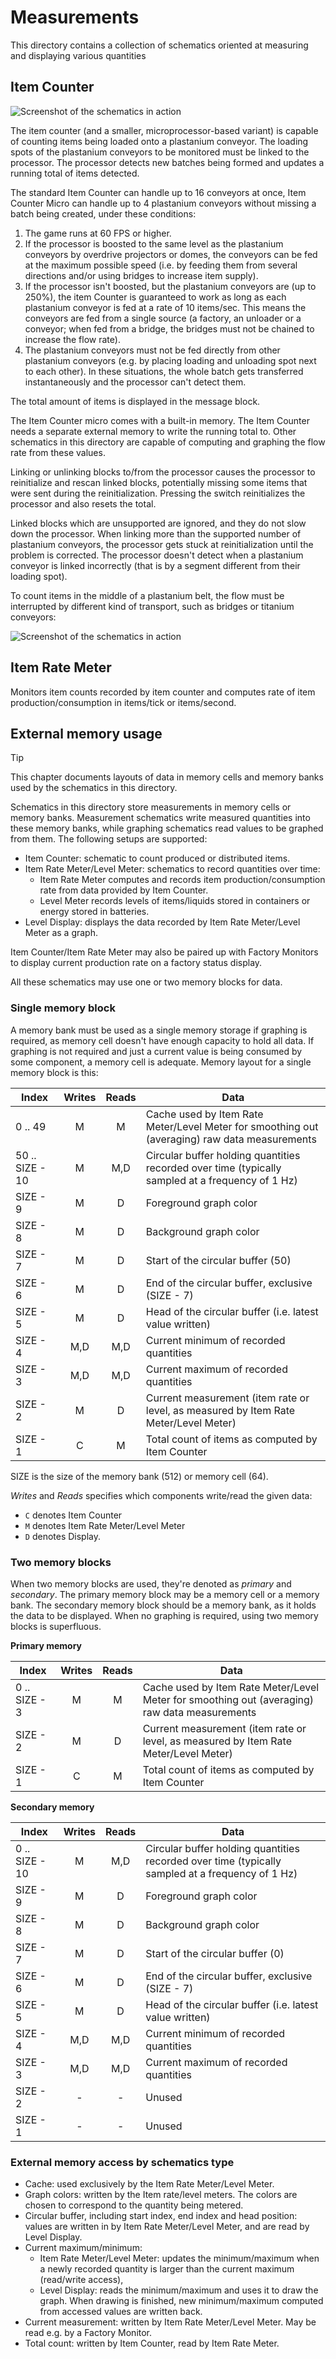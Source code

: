 # Measurements

This directory contains a collection of schematics oriented at measuring and displaying various quantities

## Item Counter

![Screenshot of the schematics in action](item-counter.png)

The item counter (and a smaller, microprocessor-based variant) is capable of counting items being loaded onto a plastanium conveyor. The loading spots of the plastanium conveyors to be monitored must be linked to the processor. The processor detects new batches being formed and updates a running total of items detected.

The standard Item Counter can handle up to 16 conveyors at once, Item Counter Micro can handle up to 4 plastanium conveyors without missing a batch being created, under these conditions:

1. The game runs at 60 FPS or higher.
2. If the processor is boosted to the same level as the plastanium conveyors by overdrive projectors or domes, the conveyors can be fed at the maximum possible speed (i.e. by feeding them from several directions and/or using bridges to increase item supply).
3. If the processor isn't boosted, but the plastanium conveyors are (up to 250%), the item Counter is guaranteed to work as long as each plastanium conveyor is fed at a rate of 10 items/sec. This means the conveyors are fed from a single source (a factory, an unloader or a conveyor; when fed from a bridge, the bridges must not be chained to increase the flow rate).
4. The plastanium conveyors must not be fed directly from other plastanium conveyors (e.g. by placing loading and unloading spot next to each other). In these situations, the whole batch gets transferred instantaneously and the processor can't detect them.

The total amount of items is displayed in the message block.

The Item Counter micro comes with a built-in memory. The Item Counter needs a separate external memory to write the running total to. Other schematics in this directory are capable of computing and graphing the flow rate from these values.

Linking or unlinking blocks to/from the processor causes the processor to reinitialize and rescan linked blocks, potentially missing some items that were sent during the reinitialization. Pressing the switch reinitializes the processor and also resets the total.

Linked blocks which are unsupported are ignored, and they do not slow down the processor. When linking more than the supported number of plastanium conveyors, the processor gets stuck at reinitialization until the problem is corrected. The processor doesn't detect when a plastanium conveyor is linked incorrectly (that is by a segment different from their loading spot).

To count items in the middle of a plastanium belt, the flow must be interrupted by different kind of transport, such as bridges or titanium conveyors:

![Screenshot of the schematics in action](item-counter-micro.png)

## Item Rate Meter

Monitors item counts recorded by item counter and computes rate of item production/consumption in items/tick or items/second.

## External memory usage

> [!TIP]
> This chapter documents layouts of data in memory cells and memory banks used by the schematics in this directory.

Schematics in this directory store measurements in memory cells or memory banks. Measurement schematics write measured quantities into these memory banks, while graphing schematics read values to be graphed from them. The following setups are supported:

* Item Counter: schematic to count produced or distributed items.
* Item Rate Meter/Level Meter: schematics to record quantities over time:
  * Item Rate Meter computes and records item production/consumption rate from data provided by Item Counter.
  * Level Meter records levels of items/liquids stored in containers or energy stored in batteries.
* Level Display: displays the data recorded by Item Rate Meter/Level Meter as a graph.

Item Counter/Item Rate Meter may also be paired up with Factory Monitors to display current production rate on a factory status display.

All these schematics may use one or two memory blocks for data.

### Single memory block

A memory bank must be used as a single memory storage if graphing is required, as memory cell doesn't have enough capacity to hold all data. If graphing is not required and just a current value is being consumed by some component, a memory cell is adequate. Memory layout for a single memory block is this:

| Index           | Writes | Reads | Data                                                                                             |
|-----------------|:------:|:-----:|--------------------------------------------------------------------------------------------------|
| 0 .. 49         |   M    |   M   | Cache used by Item Rate Meter/Level Meter for smoothing out (averaging) raw data measurements    |
| 50 .. SIZE - 10 |   M    |  M,D  | Circular buffer holding quantities recorded over time (typically sampled at a frequency of 1 Hz) |
| SIZE - 9        |   M    |   D   | Foreground graph color                                                                           |
| SIZE - 8        |   M    |   D   | Background graph color                                                                           |
| SIZE - 7        |   M    |   D   | Start of the circular buffer (50)                                                                |
| SIZE - 6        |   M    |   D   | End of the circular buffer, exclusive (SIZE - 7)                                                 |
| SIZE - 5        |   M    |   D   | Head of the circular buffer (i.e. latest value written)                                          |
| SIZE - 4        |  M,D   |  M,D  | Current minimum of recorded quantities                                                           |
| SIZE - 3        |  M,D   |  M,D  | Current maximum of recorded quantities                                                           |
| SIZE - 2        |   M    |   D   | Current measurement (item rate or level, as measured by Item Rate Meter/Level Meter)             |
| SIZE - 1        |   C    |   M   | Total count of items as computed by Item Counter                                                 |

SIZE is the size of the memory bank (512) or memory cell (64).

_Writes_ and _Reads_ specifies which components write/read the given data:

* `C` denotes Item Counter
* `M` denotes Item Rate Meter/Level Meter
* `D` denotes Display.

### Two memory blocks

When two memory blocks are used, they're denoted as _primary_ and _secondary_. The primary memory block may be a memory cell or a memory bank. The secondary memory block should be a memory bank, as it holds the data to be displayed. When no graphing is required, using two memory blocks is superfluous.

**Primary memory**

| Index         | Writes | Reads | Data                                                                                             |
|---------------|:------:|:-----:|--------------------------------------------------------------------------------------------------|
| 0 .. SIZE - 3 |   M    |   M   | Cache used by Item Rate Meter/Level Meter for smoothing out (averaging) raw data measurements    |
| SIZE - 2      |   M    |   D   | Current measurement (item rate or level, as measured by Item Rate Meter/Level Meter)             |
| SIZE - 1      |   C    |   M   | Total count of items as computed by Item Counter                                                 |

**Secondary memory**

| Index          | Writes | Reads | Data                                                                                             |
|----------------|:------:|:-----:|--------------------------------------------------------------------------------------------------|
| 0 .. SIZE - 10 |   M    |  M,D  | Circular buffer holding quantities recorded over time (typically sampled at a frequency of 1 Hz) |
| SIZE - 9       |   M    |   D   | Foreground graph color                                                                           |
| SIZE - 8       |   M    |   D   | Background graph color                                                                           |
| SIZE - 7       |   M    |   D   | Start of the circular buffer (0)                                                                 |
| SIZE - 6       |   M    |   D   | End of the circular buffer, exclusive (SIZE - 7)                                                 |
| SIZE - 5       |   M    |   D   | Head of the circular buffer (i.e. latest value written)                                          |
| SIZE - 4       |  M,D   |  M,D  | Current minimum of recorded quantities                                                           |
| SIZE - 3       |  M,D   |  M,D  | Current maximum of recorded quantities                                                           |
| SIZE - 2       |   -    |   -   | Unused                                                                                           |
| SIZE - 1       |   -    |   -   | Unused                                                                                           |


### External memory access by schematics type

* Cache: used exclusively by the Item Rate Meter/Level Meter.
* Graph colors: written by the Item rate/level meters. The colors are chosen to correspond to the quantity being metered. 
* Circular buffer, including start index, end index and head position: values are written in by Item Rate Meter/Level Meter, and are read by Level Display.
* Current maximum/minimum:
  * Item Rate Meter/Level Meter: updates the minimum/maximum when a newly recorded quantity is larger than the current maximum (read/write access),
  * Level Display: reads the minimum/maximum and uses it to draw the graph. When drawing is finished, new minimum/maximum computed from accessed values are written back.
* Current measurement: written by Item Rate Meter/Level Meter. May be read e.g. by a Factory Monitor.
* Total count: written by Item Counter, read by Item Rate Meter.

